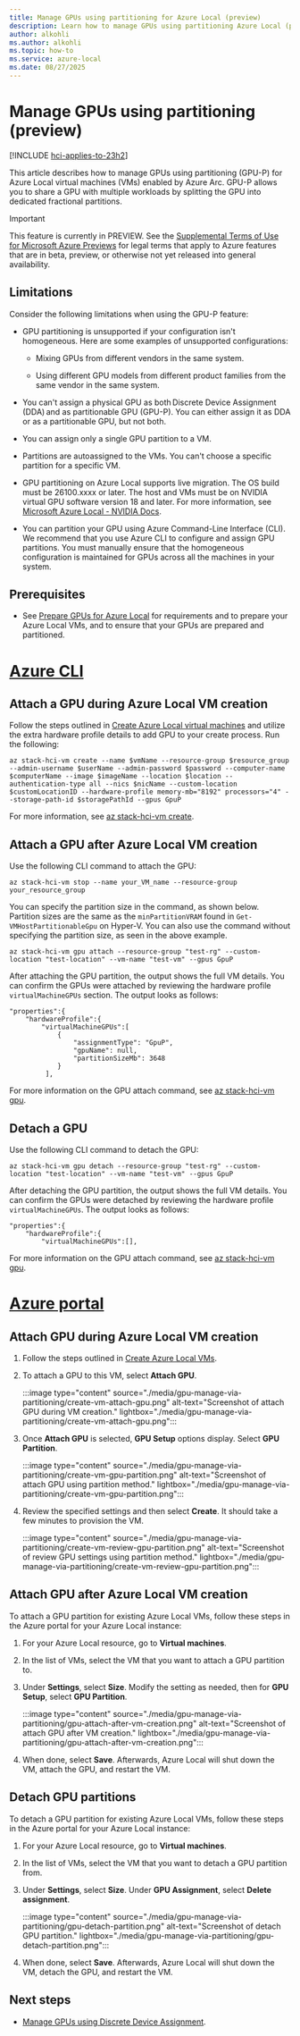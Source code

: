 ```yaml
---
title: Manage GPUs using partitioning for Azure Local (preview)
description: Learn how to manage GPUs using partitioning Azure Local (preview).
author: alkohli
ms.author: alkohli
ms.topic: how-to
ms.service: azure-local
ms.date: 08/27/2025
---
```


# Manage GPUs using partitioning (preview)

[!INCLUDE [hci-applies-to-23h2](../includes/hci-applies-to-23h2.md)]

This article describes how to manage GPUs using partitioning (GPU-P) for Azure Local virtual machines (VMs) enabled by Azure Arc. GPU-P allows you to share a GPU with multiple workloads by splitting the GPU into dedicated fractional partitions.

> [!IMPORTANT]
> This feature is currently in PREVIEW. See the [Supplemental Terms of Use for Microsoft Azure Previews](https://azure.microsoft.com/support/legal/preview-supplemental-terms/) for legal terms that apply to Azure features that are in beta, preview, or otherwise not yet released into general availability.

## Limitations

Consider the following limitations when using the GPU-P feature:

- GPU partitioning is unsupported if your configuration isn't homogeneous. Here are some examples of unsupported configurations:

    - Mixing GPUs from different vendors in the same system.

    - Using different GPU models from different product families from the same vendor in the same system.

- You can't assign a physical GPU as both Discrete Device Assignment (DDA) and as partitionable GPU (GPU-P). You can either assign it as DDA or as a partitionable GPU, but not both.

- You can assign only a single GPU partition to a VM.

- Partitions are autoassigned to the VMs. You can't choose a specific partition for a specific VM.

- GPU partitioning on Azure Local supports live migration. The OS build must be 26100.xxxx or later. The host and VMs must be on NVIDIA virtual GPU software version 18 and later. For more information, see [Microsoft Azure Local - NVIDIA Docs](https://docs.nvidia.com/vgpu/18.0/grid-vgpu-release-notes-microsoft-azure-stack-hci/index.html).

- You can partition your GPU using Azure Command-Line Interface (CLI). We recommend that you use Azure CLI to configure and assign GPU partitions. You must manually ensure that the homogeneous configuration is maintained for GPUs across all the machines in your system.

## Prerequisites

- See [Prepare GPUs for Azure Local](gpu-preparation.md) for requirements and to prepare your Azure Local VMs, and to ensure that your GPUs are prepared and partitioned.

# [Azure CLI](#tab/azurecli)

## Attach a GPU during Azure Local VM creation

Follow the steps outlined in [Create Azure Local virtual machines](create-arc-virtual-machines.md?tabs=azurecli) and utilize the extra hardware profile details to add GPU to your create process. Run the following:

```azurecli
az stack-hci-vm create --name $vmName --resource-group $resource_group --admin-username $userName --admin-password $password --computer-name $computerName --image $imageName --location $location --authentication-type all --nics $nicName --custom-location $customLocationID --hardware-profile memory-mb="8192" processors="4" --storage-path-id $storagePathId --gpus GpuP
```

For more information, see [az stack-hci-vm create](/cli/azure/stack-hci-vm).

## Attach a GPU after Azure Local VM creation

Use the following CLI command to attach the GPU:

```azurecli
az stack-hci-vm stop --name your_VM_name --resource-group your_resource_group
```

You can specify the partition size in the command, as shown below. Partition sizes are the same as the `minPartitionVRAM` found in `Get-VMHostPartitionableGpu` on Hyper-V. You can also use the command without specifying the partition size, as seen in the above example.  

```azurecli
az stack-hci-vm gpu attach --resource-group "test-rg" --custom-location "test-location" --vm-name "test-vm" --gpus GpuP
```

After attaching the GPU partition, the output shows the full VM details. You can confirm the GPUs were attached by reviewing the hardware profile `virtualMachineGPUs` section. The output looks as follows:

```azurecli
"properties":{
	"hardwareProfile":{
		"virtualMachineGPUs":[
			{
				"assignmentType": "GpuP",
				"gpuName": null,
				"partitionSizeMb": 3648
			}
         ],
```

For more information on the GPU attach command, see [az stack-hci-vm gpu](/cli/azure/stack-hci-vm/gpu).

## Detach a GPU

Use the following CLI command to detach the GPU:

```azurecli
az stack-hci-vm gpu detach --resource-group "test-rg" --custom-location "test-location" --vm-name "test-vm" --gpus GpuP
```

After detaching the GPU partition, the output shows the full VM details. You can confirm the GPUs were detached by reviewing the hardware profile `virtualMachineGPUs`. The output looks as follows:

```azurecli
"properties":{
	"hardwareProfile":{
		"virtualMachineGPUs":[],
```

For more information on the GPU attach command, see [az stack-hci-vm gpu](/cli/azure/stack-hci-vm/gpu).

# [Azure portal](#tab/azureportal)

## Attach GPU during Azure Local VM creation

1. Follow the steps outlined in [Create Azure Local VMs](create-arc-virtual-machines.md?tabs=azureportal#create-azure-local-vms).

1. To attach a GPU to this VM, select **Attach GPU**.

    :::image type="content" source="./media/gpu-manage-via-partitioning/create-vm-attach-gpu.png" alt-text="Screenshot of attach GPU during VM creation." lightbox="./media/gpu-manage-via-partitioning/create-vm-attach-gpu.png":::

1. Once **Attach GPU** is selected, **GPU Setup** options display. Select **GPU Partition**.

    :::image type="content" source="./media/gpu-manage-via-partitioning/create-vm-gpu-partition.png" alt-text="Screenshot of attach GPU using partition method." lightbox="./media/gpu-manage-via-partitioning/create-vm-gpu-partition.png":::

1. Review the specified settings and then select **Create**. It should take a few minutes to provision the VM.

    :::image type="content" source="./media/gpu-manage-via-partitioning/create-vm-review-gpu-partition.png" alt-text="Screenshot of review GPU settings using partition method." lightbox="./media/gpu-manage-via-partitioning/create-vm-review-gpu-partition.png":::

## Attach GPU after Azure Local VM creation

To attach a GPU partition for existing Azure Local VMs, follow these steps in the Azure portal for your Azure Local instance:

1. For your Azure Local resource, go to **Virtual machines**.  

1. In the list of VMs, select the VM that you want to attach a GPU partition to.  

1. Under **Settings**, select **Size**. Modify the setting as needed, then  for **GPU Setup**, select **GPU Partition**.


    :::image type="content" source="./media/gpu-manage-via-partitioning/gpu-attach-after-vm-creation.png" alt-text="Screenshot of attach GPU after VM creation." lightbox="./media/gpu-manage-via-partitioning/gpu-attach-after-vm-creation.png":::

1. When done, select **Save**. Afterwards, Azure Local will shut down the VM, attach the GPU, and restart the VM.

## Detach GPU partitions

To detach a GPU partition for existing Azure Local VMs, follow these steps in the Azure portal for your Azure Local instance:

1. For your Azure Local resource, go to **Virtual machines**.  

1. In the list of VMs, select the VM that you want to detach a GPU partition from.  

1. Under **Settings**, select **Size**. Under **GPU Assignment**, select **Delete assignment**.


    :::image type="content" source="./media/gpu-manage-via-partitioning/gpu-detach-partition.png" alt-text="Screenshot of detach GPU partition." lightbox="./media/gpu-manage-via-partitioning/gpu-detach-partition.png":::

1. When done, select **Save**. Afterwards, Azure Local will shut down the VM, detach the GPU, and restart the VM.

## Next steps

- [Manage GPUs using Discrete Device Assignment](./gpu-manage-via-device.md).

